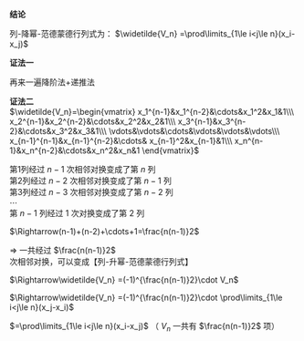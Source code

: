 **结论**  
  
列-降幂-范德蒙德行列式为： $\widetilde{V_n}  
=\prod\limits_{1\le i<j\le n}(x_i-x_j)$  
  
**证法一**  
  
再来一遍降阶法+递推法  
  
**证法二**  
 $\widetilde{V_n}=\begin{vmatrix}  
x_1^{n-1}&x_1^{n-2}&\cdots&x_1^2&x_1&1\\\  
x_2^{n-1}&x_2^{n-2}&\cdots&x_2^2&x_2&1\\\  
x_3^{n-1}&x_3^{n-2}&\cdots&x_3^2&x_3&1\\\  
\vdots&\vdots&\cdots&\vdots&\vdots&\vdots\\\  
x_{n-1}^{n-1}&x_{n-1}^{n-2}&\cdots&  
x_{n-1}^2&x_{n-1}&1\\\  
x_n^{n-1}&x_n^{n-2}&\cdots&x_n^2&x_n&1  
\end{vmatrix}$  
  
第1列经过 $n-1$ 次相邻对换变成了第 $n$ 列  
第2列经过 $n-2$ 次相邻对换变成了第 $n-1$ 列  
第3列经过 $n-3$ 次相邻对换变成了第 $n-2$ 列  
 $\cdots$  
第 $n-1$ 列经过 $1$ 次对换变成了第 $2$ 列  
  
 $\Rightarrow(n-1)+(n-2)+\cdots+1=\frac{n(n-1)}2$  
  
 $\Rightarrow$ 一共经过 $\frac{n(n-1)}2$ 次相邻对换，可以变成【列-升幂-范德蒙德行列式】  
  
 $\Rightarrow\widetilde{V_n}  
=(-1)^{\frac{n(n-1)}2}\cdot V_n$  
  
 $\Rightarrow\widetilde{V_n}  
=(-1)^{\frac{n(n-1)}2}\cdot  
\prod\limits_{1\le i<j\le n}(x_j-x_i)$  
  
 $=\prod\limits_{1\le i<j\le n}(x_i-x_j)$  （ $V_n$ 一共有 $\frac{n(n-1)}2$ 项）  
